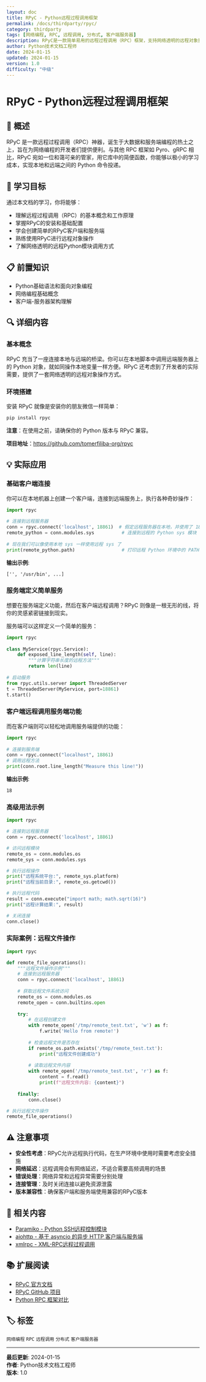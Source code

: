 ```yaml
---
layout: doc
title: RPyC - Python远程过程调用框架
permalink: /docs/thirdparty/rpyc/
category: thirdparty
tags: [网络编程, RPC, 远程调用, 分布式, 客户端服务器]
description: RPyC是一款简单易用的远程过程调用（RPC）框架，支持网络透明的远程对象操作，实现本地与远端之间的Python命令投递
author: Python技术文档工程师
date: 2024-01-15
updated: 2024-01-15
version: 1.0
difficulty: "中级"
---
```


# RPyC - Python远程过程调用框架

## 📝 概述

RPyC 是一款远程过程调用（RPC）神器，诞生于大数据和服务端编程的热土之上，旨在为网络编程的开发者们提供便利。与其他 RPC 框架如 Pyro、gRPC 相比，RPyC 宛如一位和蔼可亲的管家，用它库中的简便函数，你能够以极小的学习成本，实现本地和远端之间的 Python 命令投递。

## 🎯 学习目标

通过本文档的学习，你将能够：

- 理解远程过程调用（RPC）的基本概念和工作原理
- 掌握RPyC的安装和基础配置
- 学会创建简单的RPyC客户端和服务端
- 熟练使用RPyC进行远程对象操作
- 了解网络透明的远程Python模块调用方式

## 📋 前置知识

- Python基础语法和面向对象编程
- 网络编程基础概念
- 客户端-服务器架构理解

## 🔍 详细内容

### 基本概念

RPyC 充当了一座连接本地与远端的桥梁。你可以在本地脚本中调用远端服务器上的 Python 对象，就如同操作本地变量一样方便。RPyC 还考虑到了开发者的实际需要，提供了一套网络透明的远程对象操作方式。

### 环境搭建

安装 RPyC 就像是安装你的朋友微信一样简单：

```bash
pip install rpyc
```

**注意**：在使用之前，请确保你的 Python 版本与 RPyC 兼容。

**项目地址**：https://github.com/tomerfiliba-org/rpyc

## 💡 实际应用

### 基础客户端连接

你可以在本地机器上创建一个客户端，连接到远端服务上，执行各种奇妙操作：

```python
import rpyc  
  
# 连接到远程服务器
conn = rpyc.connect('localhost', 18861)  # 假定远程服务器在本地，并使用了 18861 端口   
remote_python = conn.modules.sys          # 连接到远程的 Python sys 模块  
  
# 现在我们可以像使用本地 sys 一样使用远程 sys 了  
print(remote_python.path)                 # 打印远程 Python 环境中的 PATH
```

**输出示例**:
```
['', '/usr/bin', ...]
```

### 服务端定义简单服务

想要在服务端定义功能，然后在客户端远程调用？RPyC 则像是一根无形的线，将你的灵感紧密链接到现实。

服务端可以这样定义一个简单的服务：

```python
import rpyc  
  
class MyService(rpyc.Service):  
    def exposed_line_length(self, line):  
        """计算字符串长度的远程方法"""
        return len(line)  
  
# 启动服务   
from rpyc.utils.server import ThreadedServer  
t = ThreadedServer(MyService, port=18861)  
t.start()
```

### 客户端远程调用服务端功能

而在客户端则可以轻松地调用服务端提供的功能：

```python
import rpyc  
  
# 连接到服务端
conn = rpyc.connect("localhost", 18861)  
# 调用远程方法
print(conn.root.line_length("Measure this line!"))
```

**输出示例**:
```
18
```

### 高级用法示例

```python
import rpyc

# 连接到远程服务器
conn = rpyc.connect('localhost', 18861)

# 访问远程模块
remote_os = conn.modules.os
remote_sys = conn.modules.sys

# 执行远程操作
print("远程系统平台:", remote_sys.platform)
print("远程当前目录:", remote_os.getcwd())

# 执行远程代码
result = conn.execute("import math; math.sqrt(16)")
print("远程计算结果:", result)

# 关闭连接
conn.close()
```

### 实际案例：远程文件操作

```python
import rpyc

def remote_file_operations():
    """远程文件操作示例"""
    # 连接到远程服务器
    conn = rpyc.connect('localhost', 18861)
    
    # 获取远程文件系统访问
    remote_os = conn.modules.os
    remote_open = conn.builtins.open
    
    try:
        # 在远程创建文件
        with remote_open('/tmp/remote_test.txt', 'w') as f:
            f.write('Hello from remote!')
        
        # 检查远程文件是否存在
        if remote_os.path.exists('/tmp/remote_test.txt'):
            print("远程文件创建成功")
        
        # 读取远程文件内容
        with remote_open('/tmp/remote_test.txt', 'r') as f:
            content = f.read()
            print(f"远程文件内容: {content}")
    
    finally:
        conn.close()

# 执行远程文件操作
remote_file_operations()
```

## ⚠️ 注意事项

- **安全性考虑**：RPyC允许远程执行代码，在生产环境中使用时需要考虑安全措施
- **网络延迟**：远程调用会有网络延迟，不适合需要高频调用的场景
- **错误处理**：网络异常和远程异常需要分别处理
- **连接管理**：及时关闭连接以避免资源泄露
- **版本兼容性**：确保客户端和服务端使用兼容的RPyC版本

## 🔗 相关内容

- [Paramiko - Python SSH远程控制模块](./paramiko/)
- [aiohttp - 基于 asyncio 的异步 HTTP 客户端与服务端](./aiohttp/)
- [xmlrpc - XML-RPC远程过程调用](../../stdlib/xmlrpc/)

## 📚 扩展阅读

- [RPyC 官方文档](https://rpyc.readthedocs.io/en/latest/)
- [RPyC GitHub 项目](https://github.com/tomerfiliba-org/rpyc)
- [Python RPC 框架对比](https://wiki.python.org/moin/RPC)

## 🏷️ 标签

`网络编程` `RPC` `远程调用` `分布式` `客户端服务器`

---

**最后更新**: 2024-01-15  
**作者**: Python技术文档工程师  
**版本**: 1.0
